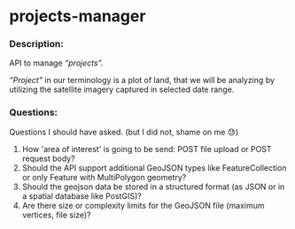 # projects-manager

### Description:

API to manage _“projects”._

_“Project”_ in our terminology is a plot of land, that we will be analyzing by utilizing the
satellite imagery captured in selected date range.


### Questions:

Questions I should have asked. (but I did not, shame on me 😓)

1. How 'area of interest' is going to be send: POST file upload or POST request body?
2. Should the API support additional GeoJSON types like FeatureCollection or only Feature with MultiPolygon geometry?
3. Should the geojson data be stored in a structured format (as JSON or in a spatial database like PostGIS)?
4. Are there size or complexity limits for the GeoJSON file (maximum vertices, file size)?

